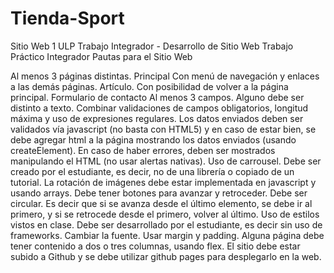 # Tienda-Sport

Sitio Web 1 ULP
Trabajo Integrador - Desarrollo de Sitio Web
Trabajo Práctico Integrador
Pautas para el Sitio Web

Al menos 3 páginas distintas.
Principal
Con menú de navegación y enlaces a las demás páginas.
Artículo. Con posibilidad de volver a la página principal.
Formulario de contacto
Al menos 3 campos. Alguno debe ser distinto a texto. Combinar validaciones de campos obligatorios, longitud máxima y uso de expresiones regulares.
Los datos enviados deben ser validados vía javascript (no basta con HTML5) y en caso de estar bien, se debe agregar html a la página mostrando los datos enviados (usando createElement).
En caso de haber errores, deben ser mostrados manipulando el HTML (no usar alertas nativas).
Uso de carrousel.
Debe ser creado por el estudiante, es decir, no de una librería o copiado de un tutorial. La rotación de imágenes debe estar implementada en javascript y usando arrays. Debe tener botones para avanzar y retroceder. Debe ser circular. Es decir que si se avanza desde el último elemento, se debe ir al primero, y si se retrocede desde el primero, volver al último.
Uso de estilos vistos en clase.
Debe ser desarrollado por el estudiante, es decir sin uso de frameworks.
Cambiar la fuente. Usar margin y padding.
Alguna página debe tener contenido a dos o tres columnas, usando flex.
El sitio debe estar subido a Github y se debe utilizar github pages para desplegarlo en la web.

